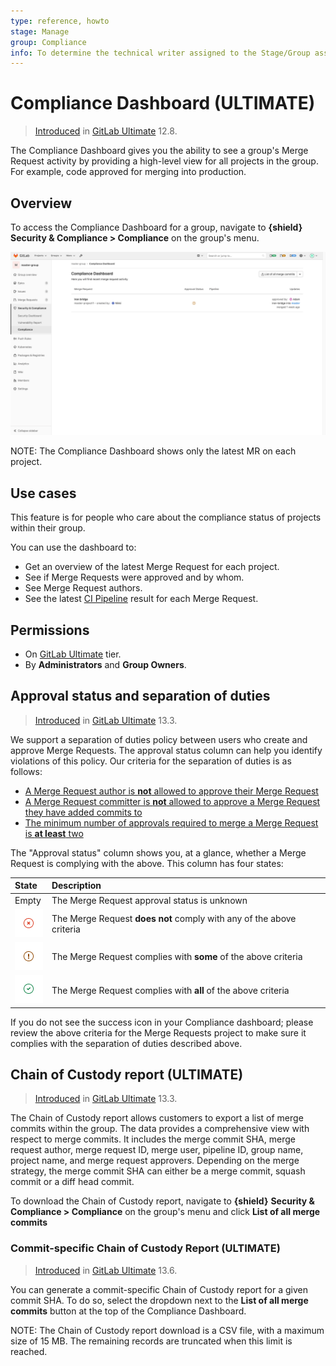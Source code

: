 ```yaml
---
type: reference, howto
stage: Manage
group: Compliance
info: To determine the technical writer assigned to the Stage/Group associated with this page, see https://about.gitlab.com/handbook/engineering/ux/technical-writing/#assignments
---
```


# Compliance Dashboard **(ULTIMATE)**

> [Introduced](https://gitlab.com/gitlab-org/gitlab/-/issues/36524) in [GitLab Ultimate](https://about.gitlab.com/pricing/) 12.8.

The Compliance Dashboard gives you the ability to see a group's Merge Request activity
by providing a high-level view for all projects in the group. For example, code approved
for merging into production.

## Overview

To access the Compliance Dashboard for a group, navigate to **{shield}** **Security & Compliance > Compliance** on the group's menu.

![Compliance Dashboard](img/compliance_dashboard_v13_6.png)

NOTE:
The Compliance Dashboard shows only the latest MR on each project.

## Use cases

This feature is for people who care about the compliance status of projects within their group.

You can use the dashboard to:

- Get an overview of the latest Merge Request for each project.
- See if Merge Requests were approved and by whom.
- See Merge Request authors.
- See the latest [CI Pipeline](../../../ci/pipelines/index.md) result for each Merge Request.

## Permissions

- On [GitLab Ultimate](https://about.gitlab.com/pricing/) tier.
- By **Administrators** and **Group Owners**.

## Approval status and separation of duties

> [Introduced](https://gitlab.com/gitlab-org/gitlab/-/issues/217939) in [GitLab Ultimate](https://about.gitlab.com/pricing/) 13.3.

We support a separation of duties policy between users who create and approve Merge Requests.
The approval status column can help you identify violations of this policy.
Our criteria for the separation of duties is as follows:

- [A Merge Request author is **not** allowed to approve their Merge Request](../../project/merge_requests/merge_request_approvals.md#allowing-merge-request-authors-to-approve-their-own-merge-requests)
- [A Merge Request committer is **not** allowed to approve a Merge Request they have added commits to](../../project/merge_requests/merge_request_approvals.md#prevent-approval-of-merge-requests-by-their-committers)
- [The minimum number of approvals required to merge a Merge Request is **at least** two](../../project/merge_requests/merge_request_approvals.md#approval-rules)

The "Approval status" column shows you, at a glance, whether a Merge Request is complying with the above.
This column has four states:

| State | Description |
|:------|:------------|
| Empty | The Merge Request approval status is unknown |
| ![Failed](img/failed_icon_v13_3.png) | The Merge Request **does not** comply with any of the above criteria |
| ![Warning](img/warning_icon_v13_3.png) | The Merge Request complies with **some** of the above criteria |
| ![Success](img/success_icon_v13_3.png) | The Merge Request complies with **all** of the above criteria |

If you do not see the success icon in your Compliance dashboard; please review the above criteria for the Merge Requests
project to make sure it complies with the separation of duties described above.

## Chain of Custody report **(ULTIMATE)**

> [Introduced](https://gitlab.com/gitlab-org/gitlab/-/issues/213364) in [GitLab Ultimate](https://about.gitlab.com/pricing/) 13.3.

The Chain of Custody report allows customers to export a list of merge commits within the group.
The data provides a comprehensive view with respect to merge commits. It includes the merge commit SHA,
merge request author, merge request ID, merge user, pipeline ID, group name, project name, and merge request approvers.
Depending on the merge strategy, the merge commit SHA can either be a merge commit, squash commit or a diff head commit.

To download the Chain of Custody report, navigate to **{shield}** **Security & Compliance > Compliance** on the group's menu and click **List of all merge commits**

### Commit-specific Chain of Custody Report **(ULTIMATE)**

> [Introduced](https://gitlab.com/gitlab-org/gitlab/-/issues/267629) in [GitLab Ultimate](https://about.gitlab.com/pricing/) 13.6.

You can generate a commit-specific Chain of Custody report for a given commit SHA. To do so, select
the dropdown next to the **List of all merge commits** button at the top of the Compliance Dashboard.

NOTE:
The Chain of Custody report download is a CSV file, with a maximum size of 15 MB.
The remaining records are truncated when this limit is reached.
